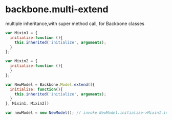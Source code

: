 # backbone.multi-extend

multiple inheritance,with super method call, for Backbone classes

```javascript
var Mixin1 = {
  initialize:function (){
    this.inherited('initialize', arguments);
  }
};

var Mixin2 = {
  initialize:function (){
  }
};

var NewModel = Backbone.Model.extend([{
  initialize: function(){
    this.inherited('initialize', arguments);
  }
}, Mixin1, Mixin2])

var newModel = new NewModel(); // invoke NewModel.initialize->Mixin1.initialize->Mixin2.initialize

```